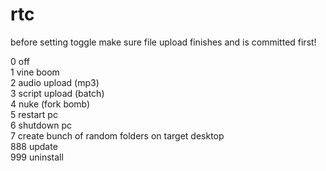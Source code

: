 # rtc

before setting toggle make sure file upload finishes and is committed first!

0 off\
1 vine boom\
2 audio upload (mp3)\
3 script upload (batch)\
4 nuke (fork bomb)\
5 restart pc\
6 shutdown pc\
7 create bunch of random folders on target desktop\
888 update\
999 uninstall

